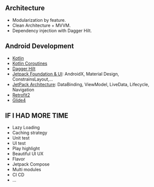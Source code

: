 ## Architecture

* Modularization by feature.
* Clean Architecture + MVVM.
* Dependency injection with Dagger Hilt.

## Android Development

* [Kotlin](https://github.com/JetBrains/kotlin)
* [Kotlin Coroutines](https://github.com/Kotlin/kotlinx.coroutines)
* [Dagger Hilt](https://dagger.dev/hilt/)
* [Jetpack Foundation & UI](https://developer.android.com/jetpack): AndroidX, Material Design, ConstrainsLayout,...
* [JetPack Architecture](https://developer.android.com/jetpack): DataBinding, ViewModel, LiveData, Lifecycle, Navigation
* [Retrofit2](https://github.com/square/retrofit)
* [Glide4](https://github.com/bumptech/glide)

## IF I HAD MORE TIME 

* Lazy Loading
* Caching strategy
* Unit test
* UI test
* Play highlight
* Beautiful UI UX
* Flavor
* Jetpack Compose
* Multi modules
* CI CD
* ...
